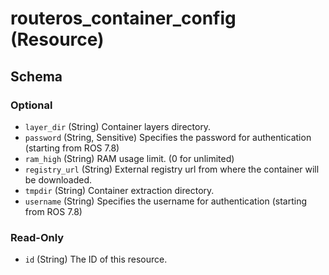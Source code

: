 # routeros_container_config (Resource)




<!-- schema generated by tfplugindocs -->
## Schema

### Optional

- `layer_dir` (String) Container layers directory.
- `password` (String, Sensitive) Specifies the password for authentication (starting from ROS 7.8)
- `ram_high` (String) RAM usage limit. (0 for unlimited)
- `registry_url` (String) External registry url from where the container will be downloaded.
- `tmpdir` (String) Container extraction directory.
- `username` (String) Specifies the username for authentication (starting from ROS 7.8)

### Read-Only

- `id` (String) The ID of this resource.


